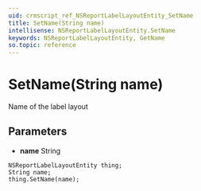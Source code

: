 ```yaml
---
uid: crmscript_ref_NSReportLabelLayoutEntity_SetName
title: SetName(String name)
intellisense: NSReportLabelLayoutEntity.SetName
keywords: NSReportLabelLayoutEntity, GetName
so.topic: reference
---
```


# SetName(String name)

Name of the label layout

## Parameters

* **name** String

```crmscript
NSReportLabelLayoutEntity thing;
String name;
thing.SetName(name);
```

